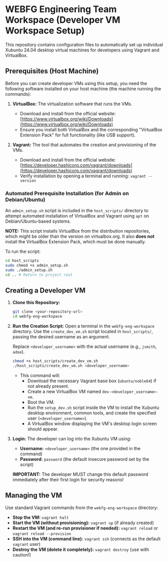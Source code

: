 # WEBFG Engineering Team Workspace (Developer VM Workspace Setup)

This repository contains configuration files to automatically set up individual Xubuntu 24.04 desktop virtual machines for developers using Vagrant and VirtualBox.

## Prerequisites (Host Machine)

Before you can create developer VMs using this setup, you need the following software installed on your host machine (the machine running the commands):

1.  **VirtualBox:** The virtualization software that runs the VMs.
    *   Download and install from the official website: [https://www.virtualbox.org/wiki/Downloads](https://www.virtualbox.org/wiki/Downloads)
    *   Ensure you install both VirtualBox and the corresponding "VirtualBox Extension Pack" for full functionality (like USB support).

2.  **Vagrant:** The tool that automates the creation and provisioning of the VMs.
    *   Download and install from the official website: [https://developer.hashicorp.com/vagrant/downloads](https://developer.hashicorp.com/vagrant/downloads)
    *   Verify installation by opening a terminal and running: `vagrant --version`

### Automated Prerequisite Installation (for Admin on Debian/Ubuntu)

An `admin_setup.sh` script is included in the `host_scripts/` directory to attempt automated installation of VirtualBox and Vagrant using `apt` on Debian/Ubuntu-based systems.

**NOTE:** This script installs VirtualBox from the distribution repositories, which might be older than the version on virtualbox.org. It also **does not** install the VirtualBox Extension Pack, which must be done manually.

To run the script:
```bash
cd host_scripts
sudo chmod +x admin_setup.sh
sudo ./admin_setup.sh
cd .. # Return to project root
```

## Creating a Developer VM

1.  **Clone this Repository:**
    ```bash
    git clone <your-repository-url>
    cd webfg-eng-workspace
    ```

2.  **Run the Creation Script:**
    Open a terminal in the `webfg-eng-workspace` directory. Use the `create_dev_vm.sh` script located in `host_scripts/`, passing the desired username as an argument.

    Replace `<developer_username>` with the actual username (e.g., `jsmith`, `adoe`).

    ```bash
    chmod +x host_scripts/create_dev_vm.sh
    ./host_scripts/create_dev_vm.sh <developer_username>
    ```

    *   This command will:
        *   Download the necessary Vagrant base box (`ubuntu/noble64`) if not already present.
        *   Create a new VirtualBox VM named `dev-<developer_username>-vm`.
        *   Boot the VM.
        *   Run the `setup_dev.sh` script inside the VM to install the Xubuntu desktop environment, common tools, and create the specified user (`<developer_username>`).
        *   A VirtualBox window displaying the VM's desktop login screen should appear.

3.  **Login:**
    The developer can log into the Xubuntu VM using:
    *   **Username:** `<developer_username>` (the one provided in the command)
    *   **Password:** `password` (the default insecure password set by the script)

    **IMPORTANT:** The developer MUST change this default password immediately after their first login for security reasons!

## Managing the VM

Use standard Vagrant commands from the `webfg-eng-workspace` directory:

*   **Stop the VM:** `vagrant halt`
*   **Start the VM (without provisioning):** `vagrant up` (if already created)
*   **Restart the VM (and re-run provisioner if needed):** `vagrant reload` or `vagrant reload --provision`
*   **SSH into the VM (command line):** `vagrant ssh` (connects as the default `vagrant` user)
*   **Destroy the VM (delete it completely):** `vagrant destroy` (use with caution!)
